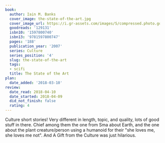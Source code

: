 ```yaml
---
book:
  author: Iain M. Banks
  cover_image: the-state-of-the-art.jpg
  cover_image_url: https://i.gr-assets.com/images/S/compressed.photo.goodreads.com/books/1388240598l/129131.jpg
  goodreads: '129131'
  isbn10: '1597800740'
  isbn13: '9781597800747'
  pages: '188'
  publication_year: '2007'
  series: Culture
  series_position: '4'
  slug: the-state-of-the-art
  tags:
  - scifi
  title: The State of the Art
plan:
  date_added: '2018-03-10'
review:
  date_read: 2018-04-10
  date_started: 2018-04-09
  did_not_finish: false
  rating: 4
---
```


Culture short stories! Very different in length, topic, and quality, lots of good stuff in there. Chief among them the one from Sma about Earth, and the one about the plant creature/person using a humanoid for their "she loves me, she loves me not". And A Gift from the Culture was just hilarious.
